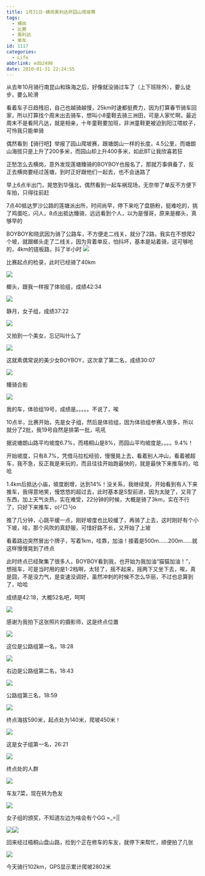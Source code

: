 ```yaml
---
title: 1月31日·横岗美利达杯园山爬坡赛
tags:
  - 横岗
  - 比赛
  - 美利达
  - 单车
id: 1117
categories:
  - Life
abbrlink: edb2490
date: 2010-01-31 22:24:55
---
```

从去年10月骑行南昆山和珠海之后，好像就没骑过车了（上下班除外），要么徒步，要么轮滑

看着车子日趋残旧，自己也越骑越慢，25km时速都挺费力，因为打算春节骑车回家，所以打算找个周末出去骑车，想叫小8童鞋去骑三洲田，可是人家忙啊，最近周末不是看阿凡达，就是相亲，十年童鞋要加班，非洲童鞋更被迫到阳江喂蚊子，可怜我只能单骑

偶然看到【骑行吧】举报了园山爬坡赛，跟塘朗山一样的长度，4.5公里，而塘朗山海拔只是上升了200多米，而园山却上升400多米，如此BT让我欣喜若狂

正愁怎么去横岗，意外发现莲塘臻骑的BOYBOY也报名了，那就万事俱备了，反正去横岗要经过莲塘，到时正好跟他们一起去，也不会迷路了

早上6点半出门，晃悠到华强北，偶然看到一起车祸现场，无奈带了单反不方便下车拍，只得往前赶

7点40抵达罗沙公路的莲塘派出所，时间尚早，停下来吃了盘肠粉，挺难吃的，挑了鸡蛋吃，闪人，8点出抵达臻骑，远远看到个人，以为是慢哥，原来是榔头，真够早的

BOYBOY和晓武因为骑了公路车，不方便走二线关，就分了2路，我实在不想爬2个坡，就跟榔头走了二线关，因为背着单反，怕抖坏，基本是站着骑，这可够呛的，4km的搓板路，抖了半小时
![](/images/2010/01/31_201002072008492882_6950.jpg)
<!--more-->
比赛起点的检录，此时已经骑了40km

![](/images/2010/01/31_201002071929491025_6951.jpg)

榔头，跟我一样报了体验组，成绩42:34

![](/images/2010/01/31_201002071930503455_6952.jpg)

静月，女子组，成绩37:22

![](/images/2010/01/31_201002071932227843_6953.jpg)

又拍到一个美女，忘记叫什么了

![](/images/2010/01/31_201002071941113743_6954.jpg)

这就素偶常说的美少女BOYBOY，这次拿了第二名，成绩30:07

![](/images/2010/01/31_201002071942094428_6955.jpg)

臻骑合影

![](/images/2010/01/31_201002071942454218_6956.jpg)

我的车，体验组19号，成绩是。。。。。不说了，唉

10点半，比赛开始，先是女子组，然后是体验组，因为体验组参赛人很多，所以就分了2批，我19号自然是排第一批，吼吼

据说塘朗山路平均坡度6.7%，而梧桐山是8%，而园山平均坡度是。。。。9.4%！

开始坡度，只有8.7%，凭借马拉松经验，慢慢晃上去，看着别人冲山，看着被超车，我不急，反正我是来玩的，而且往往开始跑最快的，就是最快下来推车的，哈哈

1.4km后抵达小庙，坡度剧增，达到14%！没关系，我继续晃，开始看到有人下来推车，我得意地笑，慢悠悠的超过去，此时基本是S型前进，因为太陡了，又背了东西，加上天气炎热，实在难受，22分钟的时候，大概是骑了3km，实在不行了，只好下来推车，o(╯□╰)o

推了几分钟，心跳平缓一点，刚好坡度也比较缓了，再骑了上去，这时刚好有个小下坡，哇，那个风吹的真舒服，可惜好路不长，又开始了上坡

看着路边突然冒出个牌子，写着1km，哇靠，加油！接着是500m&hellip;&hellip;200m&hellip;&hellip;就这样慢慢晃到了终点

此时终点已经聚集了很多人，BOYBOY看到我，也开始为我加油&ldquo;猫猫加油！&rdquo;，想摇车，可是当时用的是1-2档啊，太轻了，摇不起来，摇两下又坐下去，唉，真是囧，不是没力气，是变速没调好，虽然冲刺的时候不怎么华丽，不过也总算到了，哈哈

成绩是42:18，大概52名吧，呵呵

![](/images/2010/01/31_201002071957420715_6957.jpg)

感谢为我拍下这张照片的摄影师，这是终点位置

![](/images/2010/01/31_201002071959025351_6958.jpg)

这位是公路组第一名，18:28

![](/images/2010/01/31_201002072000138321_6959.jpg)

右边是公路组第二名，18:43

![](/images/2010/01/31_201002072000576602_6960.jpg)

公路组第三名，18:59

![](/images/2010/01/31_201002072001275484_6961.jpg)

终点海拔590米，起点处为140米，爬坡450米！

![](/images/2010/01/31_201002072002366642_6962.jpg)

这是女子组第一名，26:21

![](/images/2010/01/31_201002072003127347_6963.jpg)

终点处的人群

![](/images/2010/01/31_201002072003343768_6964.jpg)

车友7菜，现在转为色友

![](/images/2010/01/31_201002072005541206_6965.jpg)

女子组的颁奖，不知道左边为啥会有个GG =_=||

![](/images/2010/01/31_201002072006295241_6966.jpg)![](/images/2010/01/31_201002072006425785_6967.jpg)

回来经过梧桐山盘山路，捡到个正在修车的车友，就停下来帮忙，顺便拍了几张

![](/images/2010/01/31_201002072026575855_6968.jpg)

今天骑行102km，GPS显示累计爬坡2802米